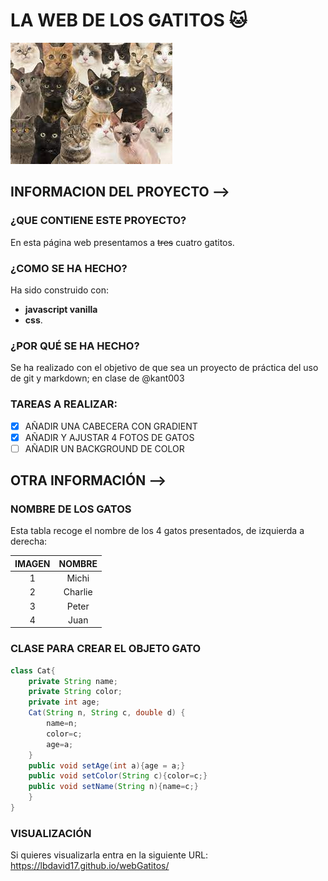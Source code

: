 # LA WEB DE LOS GATITOS :cat:


![logo vue](gatos.jfif)

## INFORMACION DEL PROYECTO -->
### ¿QUE CONTIENE ESTE PROYECTO?

En esta página web presentamos a ~~tres~~ cuatro gatitos. 

### ¿COMO SE HA HECHO?
Ha sido construido con:
 - **javascript vanilla**
 - **css**.

### ¿POR QUÉ SE HA HECHO?
Se ha realizado con el objetivo de que sea un proyecto de práctica del uso de git y markdown; en clase de @kant003

### TAREAS A REALIZAR:

- [X] AÑADIR UNA CABECERA CON GRADIENT
- [X] AÑADIR Y AJUSTAR 4 FOTOS DE GATOS 
- [ ] AÑADIR UN BACKGROUND DE COLOR

## OTRA INFORMACIÓN -->

### NOMBRE DE LOS GATOS

Esta tabla recoge el nombre de los 4 gatos presentados, de 
izquierda a derecha:

|IMAGEN| NOMBRE|
|:------:|:------:|
|1| Michi|
|2|Charlie|
|3| Peter|
|4| Juan|

### CLASE PARA CREAR EL OBJETO GATO
```java
class Cat{
    private String name;
    private String color;
	private int age;
 	Cat(String n, String c, double d) {
		name=n;
        color=c;
        age=a;
	}
	public void setAge(int a){age = a;}
	public void setColor(String c){color=c;}
    public void setName(String n){name=c;}
	}
}

```

### VISUALIZACIÓN

Si quieres visualizarla entra en la siguiente URL: https://lbdavid17.github.io/webGatitos/



